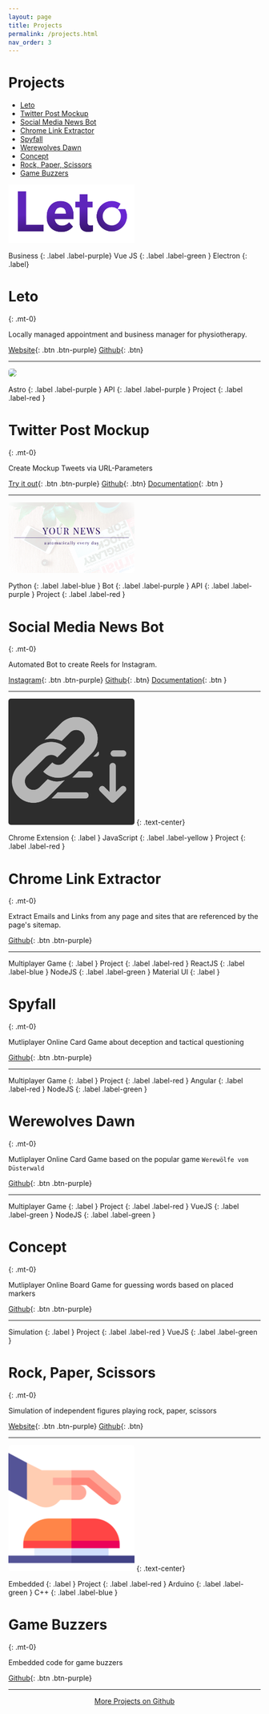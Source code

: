 ```yaml
---
layout: page
title: Projects
permalink: /projects.html
nav_order: 3
---
```


<h1>Projects</h1>

- [Leto](#leto)
- [Twitter Post Mockup](#twitter-post-mockup)
- [Social Media News Bot](#social-media-news-bot)
- [Chrome Link Extractor](#chrome-link-extractor)
- [Spyfall](#spyfall)
- [Werewolves Dawn](#werewolves-dawn)
- [Concept](#concept)
- [Rock, Paper, Scissors](#rock-paper-scissors)
- [Game Buzzers](#game-buzzers)

<img src="../img/Leto.svg" width="50%"/>

Business
{: .label .label-purple}
Vue JS
{: .label .label-green }
Electron
{: .label}

# Leto
{: .mt-0}

Locally managed appointment and business manager for physiotherapy.

[Website](https://leto.andreasnicklaus.de){: .btn .btn-purple}
[Github](https://github.com/Calpollo/Leto){: .btn}

---
<span/>

<img src="https://twitter-post-mockup.vercel.app/api?username=Andreas%20Nicklaus&handle=andreasnicklaus&text=Try%20out%20this%20mockup%20generator!&date=Just%20now&os=Linux&h=500" width="50%" style="border-radius: 5px;"/>

Astro
{: .label .label-purple }
API
{: .label .label-purple }
Project
{: .label .label-red }

# Twitter Post Mockup
{: .mt-0}

Create Mockup Tweets via URL-Parameters

[Try it out](https://twitter-post-mockup.vercel.app/){: .btn .btn-purple}
[Github](https://github.com/andreasnicklaus/twitter-post-mockup){: .btn}
[Documentation](https://github.com/andreasnicklaus/twitter-post-mockup/blob/main/README.md){: .btn }

---
<span/>

<img src="../img/NEWS.png" width="50%" style="border-radius: 5px;"/>

Python
{: .label .label-blue }
Bot
{: .label .label-purple }
API
{: .label .label-purple }
Project
{: .label .label-red }

# Social Media News Bot
{: .mt-0}

Automated Bot to create Reels for Instagram.

[Instagram](https://instagram.com/your_social_media_news){: .btn .btn-purple}
[Github](https://github.com/Calpollo/Leto){: .btn}
[Documentation](https://andreasnicklaus.github.io/news-social-media/){: .btn }

---
<span/>

<img src="../img/chrome-link-extractor.png" width="50%" style="border-radius: 5px;"/>
{: .text-center}

Chrome Extension
{: .label }
JavaScript
{: .label .label-yellow }
Project
{: .label .label-red }

# Chrome Link Extractor
{: .mt-0}

Extract Emails and Links from any page and sites that are referenced by the page's sitemap.

[Github](https://github.com/andreasnicklaus/chrome-link-extractor){: .btn .btn-purple}

---
<span/>

Multiplayer Game
{: .label }
Project
{: .label .label-red }
ReactJS
{: .label .label-blue }
NodeJS
{: .label .label-green }
Material UI
{: .label }

# Spyfall
{: .mt-0}

Mutliplayer Online Card Game about deception and tactical questioning

[Github](https://github.com/andreasnicklaus/spyfall){: .btn .btn-purple}

---
<span/>

Multiplayer Game
{: .label }
Project
{: .label .label-red }
Angular
{: .label .label-red }
NodeJS
{: .label .label-green }

# Werewolves Dawn
{: .mt-0}

Mutliplayer Online Card Game based on the popular game `Werewölfe vom Düsterwald`

[Github](https://github.com/andreasnicklaus/werewolves-dawn){: .btn .btn-purple}

---
<span/>

Multiplayer Game
{: .label }
Project
{: .label .label-red }
VueJS
{: .label .label-green }
NodeJS
{: .label .label-green }

# Concept
{: .mt-0}

Mutliplayer Online Board Game for guessing words based on placed markers

[Github](https://github.com/andreasnicklaus/concept-game){: .btn .btn-purple}

---
<span/>

Simulation
{: .label }
Project
{: .label .label-red }
VueJS
{: .label .label-green }

# Rock, Paper, Scissors
{: .mt-0}

Simulation of independent figures playing rock, paper, scissors

[Website](https://rps.andreasnicklaus.de/){: .btn .btn-purple}
[Github](https://github.com/andreasnicklaus/rockpaperscissors){: .btn}

---
<span/>

<img src="../img/buzzer.png" width="50%" style="border-radius: 5px;"/>
{: .text-center}

Embedded
{: .label }
Project
{: .label .label-red }
Arduino
{: .label .label-green }
C++
{: .label .label-blue }

# Game Buzzers
{: .mt-0}

Embedded code for game buzzers

[Github](https://github.com/andreasnicklaus/game-buzzers){: .btn .btn-purple}

---

<p style="text-align: center">
<a href="https://github.com/andreasnicklaus" class="btn">More Projects on Github</a>
</p>
